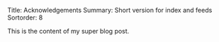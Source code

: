 Title: Acknowledgements
Summary: Short version for index and feeds
Sortorder: 8

This is the content of my super blog post.
